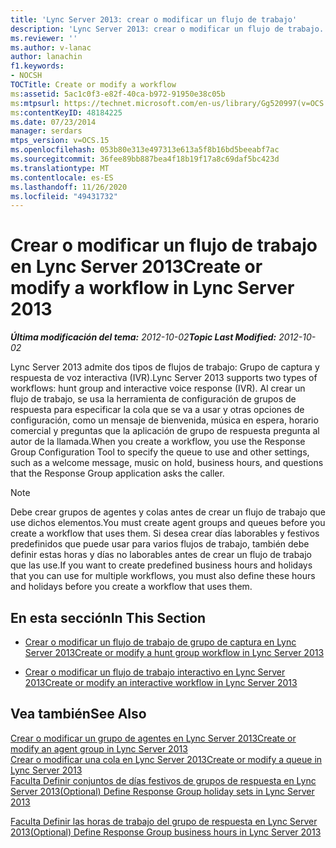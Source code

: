 ```yaml
---
title: 'Lync Server 2013: crear o modificar un flujo de trabajo'
description: 'Lync Server 2013: crear o modificar un flujo de trabajo.'
ms.reviewer: ''
ms.author: v-lanac
author: lanachin
f1.keywords:
- NOCSH
TOCTitle: Create or modify a workflow
ms:assetid: 5ac1c0f3-e82f-40ca-b972-91950e38c05b
ms:mtpsurl: https://technet.microsoft.com/en-us/library/Gg520997(v=OCS.15)
ms:contentKeyID: 48184225
ms.date: 07/23/2014
manager: serdars
mtps_version: v=OCS.15
ms.openlocfilehash: 053b80e313e497313e613a5f8b16bd5beeabf7ac
ms.sourcegitcommit: 36fee89bb887bea4f18b19f17a8c69daf5bc423d
ms.translationtype: MT
ms.contentlocale: es-ES
ms.lasthandoff: 11/26/2020
ms.locfileid: "49431732"
---
```

# <a name="create-or-modify-a-workflow-in-lync-server-2013"></a><span data-ttu-id="91abd-103">Crear o modificar un flujo de trabajo en Lync Server 2013</span><span class="sxs-lookup"><span data-stu-id="91abd-103">Create or modify a workflow in Lync Server 2013</span></span>

<div data-xmlns="http://www.w3.org/1999/xhtml">

<div class="topic" data-xmlns="http://www.w3.org/1999/xhtml" data-msxsl="urn:schemas-microsoft-com:xslt" data-cs="https://msdn.microsoft.com/">

<div data-asp="https://msdn2.microsoft.com/asp">



</div>

<div id="mainSection">

<div id="mainBody"><span data-ttu-id="91abd-104">

<span> </span></span><span class="sxs-lookup"><span data-stu-id="91abd-104">

<span> </span></span></span>

<span data-ttu-id="91abd-105">_**Última modificación del tema:** 2012-10-02_</span><span class="sxs-lookup"><span data-stu-id="91abd-105">_**Topic Last Modified:** 2012-10-02_</span></span>

<span data-ttu-id="91abd-106">Lync Server 2013 admite dos tipos de flujos de trabajo: Grupo de captura y respuesta de voz interactiva (IVR).</span><span class="sxs-lookup"><span data-stu-id="91abd-106">Lync Server 2013 supports two types of workflows: hunt group and interactive voice response (IVR).</span></span> <span data-ttu-id="91abd-107">Al crear un flujo de trabajo, se usa la herramienta de configuración de grupos de respuesta para especificar la cola que se va a usar y otras opciones de configuración, como un mensaje de bienvenida, música en espera, horario comercial y preguntas que la aplicación de grupo de respuesta pregunta al autor de la llamada.</span><span class="sxs-lookup"><span data-stu-id="91abd-107">When you create a workflow, you use the Response Group Configuration Tool to specify the queue to use and other settings, such as a welcome message, music on hold, business hours, and questions that the Response Group application asks the caller.</span></span>

<div>


> [!NOTE]  
> <span data-ttu-id="91abd-108">Debe crear grupos de agentes y colas antes de crear un flujo de trabajo que use dichos elementos.</span><span class="sxs-lookup"><span data-stu-id="91abd-108">You must create agent groups and queues before you create a workflow that uses them.</span></span> <span data-ttu-id="91abd-109">Si desea crear días laborables y festivos predefinidos que puede usar para varios flujos de trabajo, también debe definir estas horas y días no laborables antes de crear un flujo de trabajo que las use.</span><span class="sxs-lookup"><span data-stu-id="91abd-109">If you want to create predefined business hours and holidays that you can use for multiple workflows, you must also define these hours and holidays before you create a workflow that uses them.</span></span>



</div>

<div>

## <a name="in-this-section"></a><span data-ttu-id="91abd-110">En esta sección</span><span class="sxs-lookup"><span data-stu-id="91abd-110">In This Section</span></span>

  - [<span data-ttu-id="91abd-111">Crear o modificar un flujo de trabajo de grupo de captura en Lync Server 2013</span><span class="sxs-lookup"><span data-stu-id="91abd-111">Create or modify a hunt group workflow in Lync Server 2013</span></span>](lync-server-2013-create-or-modify-a-hunt-group-workflow.md)

  - [<span data-ttu-id="91abd-112">Crear o modificar un flujo de trabajo interactivo en Lync Server 2013</span><span class="sxs-lookup"><span data-stu-id="91abd-112">Create or modify an interactive workflow in Lync Server 2013</span></span>](lync-server-2013-create-or-modify-an-interactive-workflow.md)

</div>

<div>

## <a name="see-also"></a><span data-ttu-id="91abd-113">Vea también</span><span class="sxs-lookup"><span data-stu-id="91abd-113">See Also</span></span>


[<span data-ttu-id="91abd-114">Crear o modificar un grupo de agentes en Lync Server 2013</span><span class="sxs-lookup"><span data-stu-id="91abd-114">Create or modify an agent group in Lync Server 2013</span></span>](lync-server-2013-create-or-modify-an-agent-group.md)  
[<span data-ttu-id="91abd-115">Crear o modificar una cola en Lync Server 2013</span><span class="sxs-lookup"><span data-stu-id="91abd-115">Create or modify a queue in Lync Server 2013</span></span>](lync-server-2013-create-or-modify-a-queue.md)  
[<span data-ttu-id="91abd-116">Faculta Definir conjuntos de días festivos de grupos de respuesta en Lync Server 2013</span><span class="sxs-lookup"><span data-stu-id="91abd-116">(Optional) Define Response Group holiday sets in Lync Server 2013</span></span>](lync-server-2013-optional-define-response-group-holiday-sets.md)  


[<span data-ttu-id="91abd-117">Faculta Definir las horas de trabajo del grupo de respuesta en Lync Server 2013</span><span class="sxs-lookup"><span data-stu-id="91abd-117">(Optional) Define Response Group business hours in Lync Server 2013</span></span>](lync-server-2013-optional-define-response-group-business-hours.md)  
  

<span data-ttu-id="91abd-118"></div>

</div>

<span> </span>

</div>

</div>

</span><span class="sxs-lookup"><span data-stu-id="91abd-118"></div>

</div>

<span> </span>

</div>

</div>

</span></span></div>

